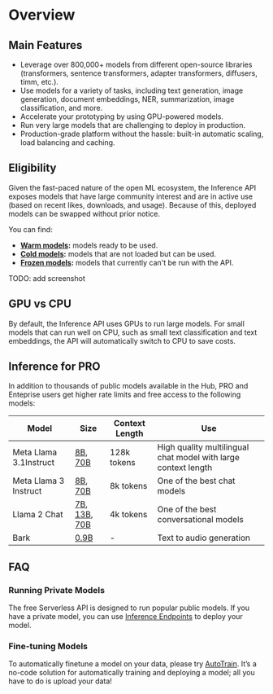 # Overview

## Main Features

* Leverage over 800,000+ models from different open-source libraries (transformers, sentence transformers, adapter transformers, diffusers, timm, etc.).
* Use models for a variety of tasks, including text generation, image generation, document embeddings, NER, summarization, image classification, and more.
* Accelerate your prototyping by using GPU-powered models.
* Run very large models that are challenging to deploy in production.
* Production-grade platform without the hassle: built-in automatic scaling, load balancing and caching.

## Eligibility

Given the fast-paced nature of the open ML ecosystem, the Inference API exposes models that have large community interest and are in active use (based on recent likes, downloads, and usage). Because of this, deployed models can be swapped without prior notice.

You can find:

* **[Warm models](https://huggingface.co/models?inference=warm&sort=trending):** models ready to be used.
* **[Cold models](https://huggingface.co/models?inference=cold&sort=trending):** models that are not loaded but can be used.
* **[Frozen models](https://huggingface.co/models?inference=frozen&sort=trending):** models that currently can't be run with the API.

TODO: add screenshot

## GPU vs CPU

By default, the Inference API uses GPUs to run large models. For small models that can run well on CPU, such as small text classification and text embeddings, the API will automatically switch to CPU to save costs.

## Inference for PRO

In addition to thousands of public models available in the Hub, PRO and Enteprise users get higher rate limits and free access to the following models:


| Model                          | Size                                                                                                                                                                                       | Context Length | Use                                                          |
|--------------------------------|--------------------------------------------------------------------------------------------------------------------------------------------------------------------------------------------|----------------|--------------------------------------------------------------|
| Meta Llama 3.1Instruct  | [8B](https://huggingface.co/meta-llama/Meta-Llama-3.1-8B-Instruct), [70B](https://huggingface.co/meta-llama/Meta-Llama-3.1-70B-Instruct)                                                      | 128k tokens      | High quality multilingual chat model with large context length |
| Meta Llama 3 Instruct          | [8B](https://huggingface.co/meta-llama/Meta-Llama-3-8B-Instruct), [70B](https://huggingface.co/meta-llama/Meta-Llama-3-70B-Instruct)                                                       | 8k tokens      | One of the best chat models                                  |
| Llama 2 Chat                   | [7B](https://huggingface.co/meta-llama/Llama-2-7b-chat-hf), [13B](https://huggingface.co/meta-llama/Llama-2-13b-chat-hf), [70B](https://huggingface.co/meta-llama/Llama-2-70b-chat-hf) | 4k tokens      | One of the best conversational models                        |
| Bark                           | [0.9B](https://huggingface.co/suno/bark)                                                                                                                                                   | -              | Text to audio generation                                     |


## FAQ

### Running Private Models

The free Serverless API is designed to run popular public models. If you have a private model, you can use [Inference Endpoints](https://huggingface.co/docs/inference/endpoints) to deploy your model.

### Fine-tuning Models

To automatically finetune a model on your data, please try [AutoTrain](https://huggingface.co/autotrain). It’s a no-code solution for automatically training and deploying a model; all you have to do is upload your data!

